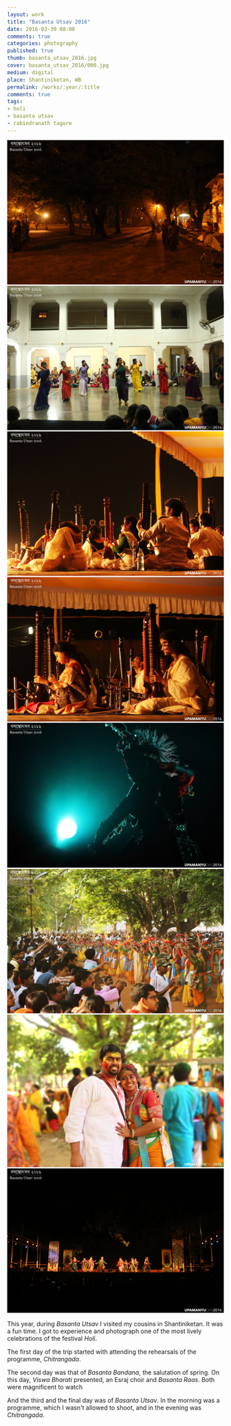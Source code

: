 ```yaml
---
layout: work
title: "Basanta Utsav 2016"
date: 2016-03-30 08:00
comments: true
categories: photography
published: true
thumb: basanta_utsav_2016.jpg
cover: basanta_utsav_2016/000.jpg
medium: digital
place: Shantiniketan, WB
permalink: /works/:year/:title
comments: true
tags:
- holi
- basanta utsav
- rabindranath tagore
---
```


<div class="fotorama" data-keyboard="true" data-arrows="true" data-click="true" data-swipe="true" data-autoplay="true" data-loop="true" data-allowfullscreen="native">
    <img src="/images/works/basanta_utsav_2016/01.jpg" alt="holi, basanta utsav, shantiniketan, viswa bharati" data-caption="Asram Complex">
    <img src="/images/works/basanta_utsav_2016/02.jpg" alt="holi, basanta utsav, shantiniketan, viswa bharati" data-caption="Chitrangada Rehearsals">
    <img src="/images/works/basanta_utsav_2016/03.jpg" alt="holi, basanta utsav, shantiniketan, viswa bharati" data-caption="Esraj Choir">
    <img src="/images/works/basanta_utsav_2016/04.jpg" alt="holi, basanta utsav, shantiniketan, viswa bharati" data-caption="Esraj Symphony">
    <img src="/images/works/basanta_utsav_2016/05.jpg" alt="holi, basanta utsav, shantiniketan, viswa bharati" data-caption="Krishna - Basanta Raas">
    <img src="/images/works/basanta_utsav_2016/06.jpg" alt="holi, basanta utsav, shantiniketan, viswa bharati" data-caption="Basanta Utsav Parikrama">
    <img src="/images/works/basanta_utsav_2016/07.jpg" alt="holi, basanta utsav, shantiniketan, viswa bharati" data-caption="My Sister and Me">
    <img src="/images/works/basanta_utsav_2016/08.jpg" alt="holi, basanta utsav, shantiniketan, viswa bharati, chitrangada" data-caption="Chitrangada">
</div>

This year, during _Basanta Utsav_ I visited my cousins in Shantiniketan. It was a fun time. I got to experience and photograph one of the most lively celebrations of the festival _Holi_.

The first day of the trip started with attending the rehearsals of the programme, _Chitrangada_.

The second day was that of _Basanta Bandana_, the salutation of spring. On this day, _Viswa Bharati_ presented, an Esraj choir and _Basanta Raas_. Both were magnificent to watch

And the third and the final day was of _Basanta Utsav_. In the morning was a programme, which I wasn't allowed to shoot, and in the evening was _Chitrangada_.